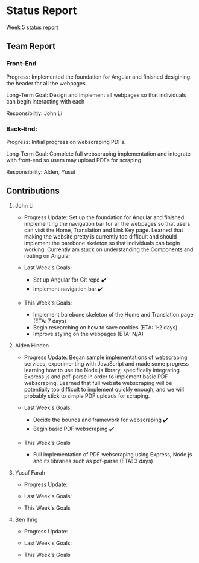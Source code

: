 # Status Report
Week 5 status report

## Team Report
### Front-End
Progress: Implemented the foundation for Angular and finished desigining the header for all the webpages.

Long-Term Goal: Design and implement all webpages so that individuals can begin interacting with each

Responsibiltiy: John Li

### Back-End:
Progress: Initial progress on webscraping PDFs. 

Long-Term Goal: Complete full webscraping implementation and integrate with front-end so users may upload PDFs for scraping.

Responsibility: Alden, Yusuf

## Contributions
1. John Li
    - Progress Update: Set up the foundation for Angular and finished implementing the navigation bar for all the webpages so that users can visit the Home, Translation and Link Key page. Learned that making the website pretty is currently too difficult and should implement the barebone skeleton so that individuals can begin working. Currently am stuck on understanding the Components and routing on Angular.

    - Last Week's Goals:
        - Set up Angular for Git repo ✔️
        - Implement navigation bar ✔️


    - This Week's Goals:
        - Implement barebone skeleton of the Home and Translation page (ETA: 7 days)
        - Begin researching on how to save cookies (ETA: 1-2 days)
        - Improve styling on the webpages (ETA: N/A)


2. Alden Hinden
    - Progress Update: Began sample implementations of webscraping services, experimenting with JavaScript and made some progress learning how to use the Node.js library, specifically integrating Express.js and pdf-parse in order to implement basic PDF webscraping. Learned that full website webscraping will be potentially too difficult to implement quickly enough, and we will probably stick to simple PDF uploads for scraping. 

    - Last Week's Goals:
        - Decide the bounds and framework for webscraping ✔️
        - Begin basic PDF webscraping ✔️

    - This Week's Goals
        - Full implementation of PDF webscraping using Express, Node.js and its libraries such as pdf-parse (ETA: 3 days)


3. Yusuf Farah
    - Progress Update:

    - Last Week's Goals:


    - This Week's Goals


4. Ben Ihrig
    - Progress Update:

    - Last Week's Goals:


    - This Week's Goals
